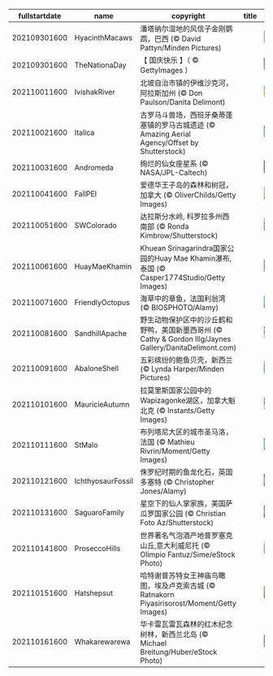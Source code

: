 |fullstartdate|name|copyright|title|image|
|--|--|--|--|--|
202109301600|HyacinthMacaws|潘塔纳尔湿地的风信子金刚鹦鹉，巴西 (© David Pattyn/Minden Pictures)||![](/zh-CN/2021/10/202109301600HyacinthMacaws.jpg)|
202109301600|TheNationaDay|【 国庆快乐 】（ © GettyImages ）||![](/zh-CN/2021/10/202109301600TheNationaDay.jpg)|
202110011600|IvishakRiver|北坡自治市镇的伊维沙克河，阿拉斯加州 (© Don Paulson/Danita Delimont)||![](/zh-CN/2021/10/202110011600IvishakRiver.jpg)|
202110021600|Italica|古罗马斗兽场，西班牙桑蒂蓬塞镇的罗马古城遗迹 (© Amazing Aerial Agency/Offset by Shutterstock)||![](/zh-CN/2021/10/202110021600Italica.jpg)|
202110031600|Andromeda|绚烂的仙女座星系 (© NASA/JPL-Caltech)||![](/zh-CN/2021/10/202110031600Andromeda.jpg)|
202110041600|FallPEI|爱德华王子岛的森林和树冠，加拿大 (© OliverChilds/Getty Images)||![](/zh-CN/2021/10/202110041600FallPEI.jpg)|
202110051600|SWColorado|达拉斯分水岭, 科罗拉多州西南部 (© Ronda Kimbrow/Shutterstock)||![](/zh-CN/2021/10/202110051600SWColorado.jpg)|
202110061600|HuayMaeKhamin|Khuean Srinagarindra国家公园的Huay Mae Khamin瀑布,泰国 (© Casper1774Studio/Getty Images)||![](/zh-CN/2021/10/202110061600HuayMaeKhamin.jpg)|
202110071600|FriendlyOctopus|海草中的章鱼，法国利翁湾 (© BIOSPHOTO/Alamy)||![](/zh-CN/2021/10/202110071600FriendlyOctopus.jpg)|
202110081600|SandhillApache|野生动物保护区中的沙丘鹤和野鸭，美国新墨西哥州 (© Cathy & Gordon Illg/Jaynes Gallery/DanitaDelimont.com)||![](/zh-CN/2021/10/202110081600SandhillApache.jpg)|
202110091600|AbaloneShell|五彩缤纷的鲍鱼贝壳，新西兰 (© Lynda Harper/Minden Pictures)||![](/zh-CN/2021/10/202110091600AbaloneShell.jpg)|
202110101600|MauricieAutumn|拉莫里斯国家公园中的Wapizagonke湖区，加拿大魁北克 (© Instants/Getty Images)||![](/zh-CN/2021/10/202110101600MauricieAutumn.jpg)|
202110111600|StMalo|布列塔尼大区的城市圣马洛，法国 (© Mathieu Rivrin/Moment/Getty Images)||![](/zh-CN/2021/10/202110111600StMalo.jpg)|
202110121600|IchthyosaurFossil|侏罗纪时期的鱼龙化石，英国多塞特 (© Christopher Jones/Alamy)||![](/zh-CN/2021/10/202110121600IchthyosaurFossil.jpg)|
202110131600|SaguaroFamily|星空下的仙人掌家族，美国萨瓜罗国家公园 (© Christian Foto Az/Shutterstock)||![](/zh-CN/2021/10/202110131600SaguaroFamily.jpg)|
202110141600|ProseccoHills|世界著名气泡酒产地普罗塞克山丘,意大利威尼托 (© Olimpio Fantuz/Sime/eStock Photo)||![](/zh-CN/2021/10/202110141600ProseccoHills.jpg)|
202110151600|Hatshepsut|哈特谢普苏特女王神庙鸟瞰图，埃及卢克索古城 (© Ratnakorn Piyasirisorost/Moment/Getty Images)||![](/zh-CN/2021/10/202110151600Hatshepsut.jpg)|
202110161600|Whakarewarewa|华卡雷瓦雷瓦森林的红木纪念树林，新西兰北岛 (© Michael Breitung/Huber/eStock Photo)||![](/zh-CN/2021/10/202110161600Whakarewarewa.jpg)|
